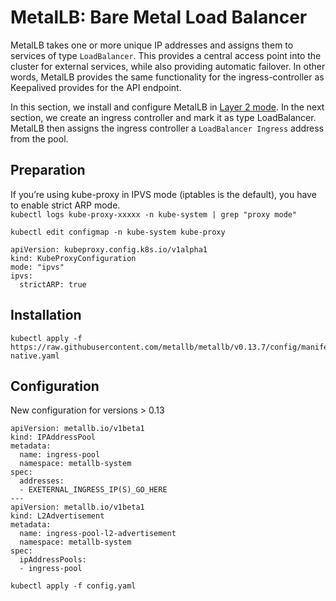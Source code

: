# MetalLB: Bare Metal Load Balancer  

MetalLB takes one or more unique IP addresses and assigns them to services of type `LoadBalancer`. This provides a central access point into the cluster for external services, while also providing automatic failover. In other words, MetalLB provides the same functionality for the ingress-controller as Keepalived provides for the API endpoint.

In this section, we install and configure MetalLB in [Layer 2 mode](https://metallb.universe.tf/concepts/layer2/). In the next section, we create an ingress controller and mark it as type LoadBalancer. MetalLB then assigns the ingress controller a `LoadBalancer Ingress` address from the pool.

## Preparation
If you’re using kube-proxy in IPVS mode (iptables is the default), you have to enable strict ARP mode.   
`kubectl logs kube-proxy-xxxxx -n kube-system | grep "proxy mode"`

`kubectl edit configmap -n kube-system kube-proxy`

```
apiVersion: kubeproxy.config.k8s.io/v1alpha1
kind: KubeProxyConfiguration
mode: "ipvs"
ipvs:
  strictARP: true
```

## Installation
```
kubectl apply -f https://raw.githubusercontent.com/metallb/metallb/v0.13.7/config/manifests/metallb-native.yaml
```

## Configuration
New configuration for versions > 0.13
```
apiVersion: metallb.io/v1beta1
kind: IPAddressPool
metadata:
  name: ingress-pool
  namespace: metallb-system
spec:
  addresses:
  - EXETERNAL_INGRESS_IP(S)_GO_HERE
---
apiVersion: metallb.io/v1beta1
kind: L2Advertisement
metadata:
  name: ingress-pool-l2-advertisement
  namespace: metallb-system
spec:
  ipAddressPools:
  - ingress-pool

```
`kubectl apply -f config.yaml`
